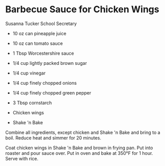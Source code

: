 # Barbecue Sauce for Chicken Wings

Susanna Tucker
School Secretary

- 10 oz can pineapple juice
- 10 oz can tomato sauce
- 1 Tbsp Worcestershire sauce
- 1/4 cup lightly packed brown sugar
- 1/4 cup vinegar

- 1/4 cup finely chopped onions
- 1/4 cup finely chopped green pepper
- 3 Tbsp cornstarch
- Chicken wings
- Shake 'n Bake

Combine all ingredients, except chicken and Shake 'n Bake and bring to a boil. Reduce heat and simmer for 20 minutes.

Coat chicken wings in Shake 'n Bake and brown in frying pan. Put into roaster and pour sauce over. Put in oven and bake at 350°F for 1 hour.  Serve with rice.